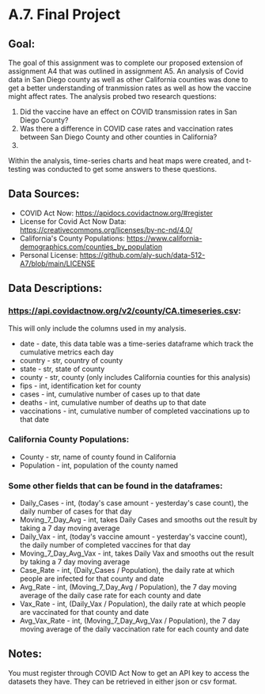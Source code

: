 # A.7. Final Project

## Goal:
The goal of this assignment was to complete our proposed extension of assignment A4 that was outlined in assignment A5. An analysis of Covid data in San Diego county as well as other California counties was done to get a better understanding of tranmission rates as well as how the vaccine might affect rates. The analysis probed two research questions:
1. Did the vaccine have an effect on COVID transmission rates in San Diego County?
2. Was there a difference in COVID case rates and vaccination rates between San Diego County and other counties in California?
3. 
Within the analysis, time-series charts and heat maps were created, and t-testing was conducted to get some answers to these questions.


## Data Sources:
* COVID Act Now: https://apidocs.covidactnow.org/#register
* License for Covid Act Now Data: https://creativecommons.org/licenses/by-nc-nd/4.0/
* California's County Populations: https://www.california-demographics.com/counties_by_population
* Personal License: https://github.com/aly-such/data-512-A7/blob/main/LICENSE

## Data Descriptions:
### https://api.covidactnow.org/v2/county/CA.timeseries.csv:
This will only include the columns used in my analysis.
* date - date, this data table was a time-series dataframe which track the cumulative metrics each day
* country - str, country of county
* state - str, state of county
* county - str, county (only includes California counties for this analysis)
* fips - int, identification ket for county
* cases - int, cumulative number of cases up to that date
* deaths - int, cumulative number of deaths up to that date
* vaccinations - int, cumulative number of completed vaccinations up to that date

### California County Populations:
* County - str, name of county found in California
* Population - int, population of the county named

### Some other fields that can be found in the dataframes:
* Daily_Cases - int, (today's case amount - yesterday's case count), the daily number of cases for that day
* Moving_7_Day_Avg - int, takes Daily Cases and smooths out the result by taking a 7 day moving average
* Daily_Vax - int, (today's vaccine amount - yesterday's vaccine count), the daily number of completed vaccines for that day
* Moving_7_Day_Avg_Vax - int, takes Daily Vax and smooths out the result by taking a 7 day moving average
* Case_Rate - int, (Daily_Cases / Population), the daily rate at which people are infected for that county and date
* Avg_Rate - int, (Moving_7_Day_Avg / Population), the 7 day moving average of the daily case rate for each county and date
* Vax_Rate - int, (Daily_Vax / Population), the daily rate at which people are vaccinated for that county and date
* Avg_Vax_Rate - int, (Moving_7_Day_Avg_Vax / Population), the 7 day moving average of the daily vaccination rate for each county and date

## Notes:
You must register through COVID Act Now to get an API key to access the datasets they have. They can be retrieved in either json or csv format.
